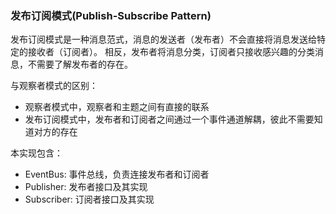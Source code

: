 ### 发布订阅模式(Publish-Subscribe Pattern)

发布订阅模式是一种消息范式，消息的发送者（发布者）不会直接将消息发送给特定的接收者（订阅者）。
相反，发布者将消息分类，订阅者只接收感兴趣的分类消息，不需要了解发布者的存在。

与观察者模式的区别：
- 观察者模式中，观察者和主题之间有直接的联系
- 发布订阅模式中，发布者和订阅者之间通过一个事件通道解耦，彼此不需要知道对方的存在

本实现包含：
- EventBus: 事件总线，负责连接发布者和订阅者
- Publisher: 发布者接口及其实现
- Subscriber: 订阅者接口及其实现